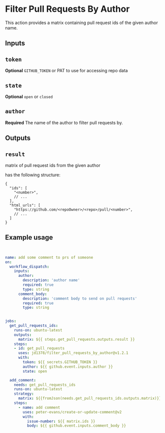 # Filter Pull Requests By Author

This action provides a matrix containing pull request ids of the given author name.

## Inputs

## `token`

**Optional** `GITHUB_TOKEN` or PAT to use for accessing repo data

## `state`

**Optional** `open` or `closed`

## `author`

**Required** The name of the author to filter pull requests by.

## Outputs

## `result`

matrix of pull request ids from the given author

has the following structure:

```jsonc
{
  "ids": [
    "<number>",
    // ...
  ],
  "html_urls": [
    "https://github.com/<repoOwner>/<repo>/pull/<number>",
    // ...
  ]
}
```

## Example usage

```yaml


name: add some comment to prs of someone
on: 
  workflow_dispatch:
    inputs:
      author:
        description: 'author name'
        required: true 
        type: string 
      comment_body:
        description: 'comment body to send on pull requests'
        required: true 
        type: string 
        

jobs:
  get_pull_requests_ids:
    runs-on: ubuntu-latest
    outputs:
      matrix: ${{ steps.get_pull_requests.outputs.result }}
    steps:
    - id: get_pull_requests
      uses: jd1378/filter_pull_requests_by_author@v1.2.1
      with: 
        token: ${{ secrets.GITHUB_TOKEN }}
        author: ${{ github.event.inputs.author }} 
        state: open

  add_comment:
    needs: get_pull_requests_ids
    runs-on: ubuntu-latest
    strategy:
      matrix: ${{fromJson(needs.get_pull_requests_ids.outputs.matrix)}}
    steps:
      - name: add comment
        uses: peter-evans/create-or-update-comment@v2
        with:
          issue-number: ${{ matrix.ids }}
          body: ${{ github.event.inputs.comment_body }} 

```
